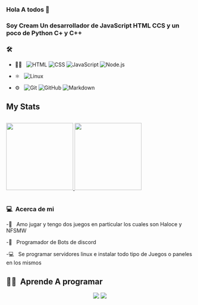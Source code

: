 ### Hola A todos 👋

### Soy Cream Un desarrollador de JavaScript HTML CCS y un poco de Python C+ y C++

### 🛠 &nbsp;

- 👨‍💻 &nbsp;
  ![HTML](https://img.shields.io/badge/-HTML-333333?style=flat&logo=HTML5)
  ![CSS](https://img.shields.io/badge/-CSS-333333?style=flat&logo=CSS3&logoColor=1572B6)
  ![JavaScript](https://img.shields.io/badge/-JavaScript-333333?style=flat&logo=javascript)
  ![Node.js](https://img.shields.io/badge/-Node.js-333333?style=flat&logo=node.js)

- ⚛ &nbsp;
  ![Linux](https://img.shields.io/badge/Linux-FCC624?style=flat&logo=linux&logoColor=black)

- ⚙️ &nbsp;
  ![Git](https://img.shields.io/badge/-Git-333333?style=flat&logo=git)
  ![GitHub](https://img.shields.io/badge/-GitHub-333333?style=flat&logo=github)
  ![Markdown](https://img.shields.io/badge/-Markdown-333333?style=flat&logo=markdown)

## My Stats
<p style="display: inline-block">
<a href="https://github.com/Cr3am">
  <img height="180em" src="https://github-readme-stats.vercel.app/api?username=Cr3am&show_icons=true&theme=radical" />
  <img height="180em" src="https://github-readme-stats-eight-theta.vercel.app/api/top-langs/?username=Cr3am&theme=radical&layout=compact&exclude_lang=java+r" />
</a>
</p>

### 💻 &nbsp;Acerca de mi 

-👾 &nbsp; Amo jugar y tengo dos juegos en particular los cuales son Haloce y NFSMW

-🤖 &nbsp; Programador de Bots de discord 

-💻 &nbsp; Se programar servidores linux e instalar todo tipo de Juegos o paneles en los mismos


##  🤝🏻 &nbsp;Aprende A programar 

<p align="center">
<a href="https://discord.gg/FzsJeBPKGM"><img src="https://img.shields.io/badge/Crea Tu Bot-%237289DA.svg?style=for-the-badge&logo=discord&logoColor=white"/></a>
<a href="https://discord.gg/A6KupHA2eK"><img src="https://img.shields.io/badge/Zaicadi@ Botlist & Serverlist-%237289DA.svg?style=for-the-badge&logo=discord&logoColor=white"/></a>
</a>

